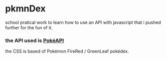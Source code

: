 # pkmnDex
school pratical work to learn how to use an API with javascript that i pushed further for the fun of it.

### the API used is [PokéAPI](https://pokeapi.co/)

the CSS is based of Pokémon FireRed / GreenLeaf pokédex.
